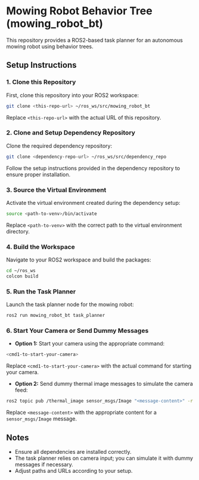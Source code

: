 # Mowing Robot Behavior Tree (mowing_robot_bt)

This repository provides a ROS2-based task planner for an autonomous mowing robot using behavior trees.

## Setup Instructions

### 1. Clone this Repository

First, clone this repository into your ROS2 workspace:

```bash
git clone <this-repo-url> ~/ros_ws/src/mowing_robot_bt
```

Replace `<this-repo-url>` with the actual URL of this repository.

### 2. Clone and Setup Dependency Repository

Clone the required dependency repository:

```bash
git clone <dependency-repo-url> ~/ros_ws/src/dependency_repo
```

Follow the setup instructions provided in the dependency repository to ensure proper installation.

### 3. Source the Virtual Environment

Activate the virtual environment created during the dependency setup:

```bash
source <path-to-venv>/bin/activate
```

Replace `<path-to-venv>` with the correct path to the virtual environment directory.

### 4. Build the Workspace

Navigate to your ROS2 workspace and build the packages:

```bash
cd ~/ros_ws
colcon build
```

### 5. Run the Task Planner

Launch the task planner node for the mowing robot:

```bash
ros2 run mowing_robot_bt task_planner
```

### 6. Start Your Camera or Send Dummy Messages

- **Option 1:** Start your camera using the appropriate command:

```bash
<cmd1-to-start-your-camera>
```

Replace `<cmd1-to-start-your-camera>` with the actual command for starting your camera.

- **Option 2:** Send dummy thermal image messages to simulate the camera feed:

```bash
ros2 topic pub /thermal_image sensor_msgs/Image "<message-content>" -r 5
```

Replace `<message-content>` with the appropriate content for a `sensor_msgs/Image` message.

## Notes
- Ensure all dependencies are installed correctly.
- The task planner relies on camera input; you can simulate it with dummy messages if necessary.
- Adjust paths and URLs according to your setup.
